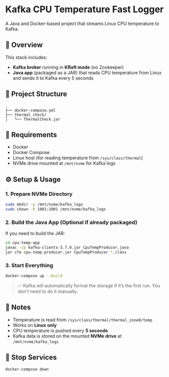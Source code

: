 # Kafka CPU Temperature Fast Logger

A Java and Docker-based project that streams Linux CPU temperature to Kafka.

## 🚀 Overview

This stack includes:

- **Kafka broker** running in **KRaft mode** (no Zookeeper)
- **Java app** (packaged as a JAR) that reads CPU temperature from Linux and sends it to Kafka every 5 seconds

## 📁 Project Structure

```
.
├── docker-compose.yml
├── thermal_check/
│   └── ThermalCheck.jar
```

## 🧰 Requirements

- Docker
- Docker Compose
- Linux host (for reading temperature from `/sys/class/thermal`)
- NVMe drive mounted at `/mnt/nvme` for Kafka logs

## ⚙️ Setup & Usage

### 1. Prepare NVMe Directory

```bash
sudo mkdir -p /mnt/nvme/kafka_logs
sudo chown -R 1001:1001 /mnt/nvme/kafka_logs
```

### 2. Build the Java App (Optional if already packaged)

If you need to build the JAR:
```bash
cd cpu-temp-app
javac -cp kafka-clients-3.7.0.jar CpuTempProducer.java
jar cfe cpu-temp-producer.jar CpuTempProducer *.class
```

### 3. Start Everything

```bash
docker-compose up --build
```

> ✅ Kafka will automatically format the storage if it’s the first run. You don't need to do it manually.

## 📄 Notes

- Temperature is read from `/sys/class/thermal/thermal_zone0/temp`
- Works on **Linux only**
- CPU temperature is pushed every **5 seconds**
- Kafka data is stored on the mounted **NVMe drive** at `/mnt/nvme/kafka_logs`

## 📍 Stop Services

```bash
docker-compose down
```
